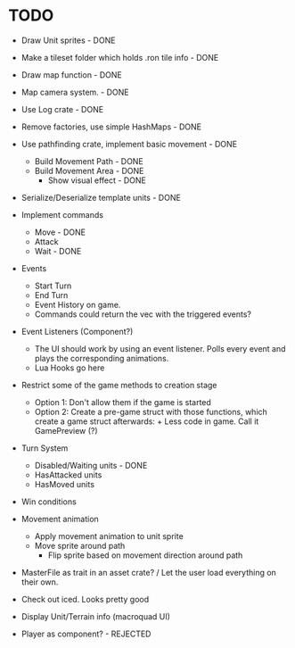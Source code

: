 # TODO
- Draw Unit sprites - DONE
- Make a tileset folder which holds .ron tile info - DONE
- Draw map function - DONE
- Map camera system. - DONE
- Use Log crate - DONE
- Remove factories, use simple HashMaps - DONE
- Use pathfinding crate, implement basic movement - DONE
    - Build Movement Path - DONE
    - Build Movement Area - DONE
        - Show visual effect - DONE

- Serialize/Deserialize template units - DONE
- Implement commands
    - Move - DONE
    - Attack
    - Wait - DONE

- Events
    - Start Turn
    - End Turn
    - Event History on game.
    - Commands could return the vec with the triggered events?

- Event Listeners (Component?)
    - The UI should work by using an event listener. Polls every event and plays the corresponding animations.
    - Lua Hooks go here

- Restrict some of the game methods to creation stage
    - Option 1: Don't allow them if the game is started
    - Option 2: Create a pre-game struct with those functions, which create a game struct afterwards: + Less code in game. Call it GamePreview (?)

- Turn System
    - Disabled/Waiting units - DONE
    - HasAttacked units
    - HasMoved units

- Win conditions

- Movement animation
    - Apply movement animation to unit sprite
    - Move sprite around path
        - Flip sprite based on movement direction around path

- MasterFile as trait in an asset crate? / Let the user load everything on their own.
- Check out iced. Looks pretty good

- Display Unit/Terrain info (macroquad UI)

- Player as component? - REJECTED